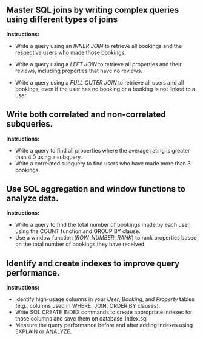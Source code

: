## Master SQL joins by writing complex queries using different types of joins

**Instructions:**

- Write a query using an _INNER JOIN_ to retrieve all bookings and the respective users who made those bookings.

- Write a query using a _LEFT JOIN_ to retrieve all properties and their reviews, including properties that have no reviews.

- Write a query using a _FULL OUTER JOIN_ to retrieve all users and all bookings, even if the user has no booking or a booking is not linked to a user.

## Write both correlated and non-correlated subqueries.

**Instructions:**

- Write a query to find all properties where the average rating is greater than 4.0 using a subquery.
- Write a correlated subquery to find users who have made more than 3 bookings.

## Use SQL aggregation and window functions to analyze data.

**Instructions:**

- Write a query to find the total number of bookings made by each user, using the COUNT function and GROUP BY clause.
- Use a window function (_ROW_NUMBER_, _RANK_) to rank properties based on the total number of bookings they have received.

## Identify and create indexes to improve query performance.

**Instructions:**

- Identify high-usage columns in your _User_, _Booking_, and _Property_ tables (e.g., columns used in WHERE, JOIN, ORDER BY clauses).
- Write SQL CREATE INDEX commands to create appropriate indexes for those columns and save them on database_index.sql
- Measure the query performance before and after adding indexes using EXPLAIN or ANALYZE.
